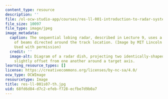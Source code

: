 ```yaml
---
content_type: resource
description: ''
file: /ol-ocw-studio-app/courses/res-ll-001-introduction-to-radar-systems-spring-2007/68fd6d84d7c2efebf728ecfbe7d9b0a7_res-ll-001s07-th.jpg
file_size: 10097
file_type: image/jpeg
image_metadata:
  caption: The sequential lobing radar, described in Lecture 9, uses a time sequence
    of beams directed around the track location. (Image by MIT Lincoln Laboratory.
    Used with permission)
  credit: ''
  image-alt: Diagram of a radar dish, projecting two identically-shaped beam patterns
    slightly offset from one another around a target axis.
learning_resource_types: []
license: https://creativecommons.org/licenses/by-nc-sa/4.0/
ocw_type: OCWImage
resourcetype: Image
title: res-ll-001s07-th.jpg
uid: 68fd6d84-d7c2-efeb-f728-ecfbe7d9b0a7
---
```

